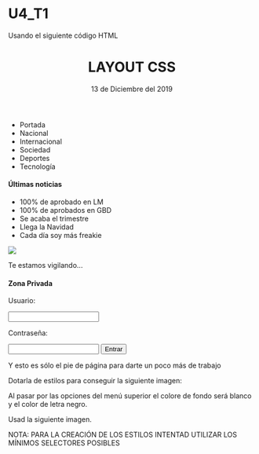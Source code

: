 # U4_T1

Usando el siguiente código HTML

<!DOCTYPE html>
<html lang="en">
<head>
<meta charset="UTF-8">
<meta name="viewport" content="width=device-width, initial-scale=1.0">
<meta http-equiv="X-UA-Compatible" content="ie=edge">
<title>Document</title>
</head><body>
<div>
<header>
<h1>LAYOUT CSS</h1>
<p>13 de Diciembre del 2019</p>
</header>
<nav>
<ul>
<li>Portada</li>
<li>Nacional</li>
<li>Internacional</li>
<li>Sociedad</li>
<li>Deportes</li>
<li>Tecnología</li>
</ul>
</nav>
<div>
<div>
<h4>Últimas noticias</h4>
<nav>
<ul>
<li>100% de aprobado en LM</li>
<li>100% de aprobados en GBD</li>
<li>Se acaba el trimestre</li>
<li>Llega la Navidad</li>
<li>Cada día soy más freakie</li>
</ul>
</nav>
</div>
<div>
<div>
<img src="anonymous.jpg" />
<p>Te estamos vigilando...</p>
</div>
</div>
<div>
<h4>Zona Privada</h4>
<form>
<p>Usuario:</p>
<input type="text" />
<p>Contraseña:</p>
<input type="password" />
<button>Entrar</button>
</form>
</div>
</div>
<footer>
<p>Y esto es sólo el pie de página para darte un poco más de trabajo</p>
</footer>
</div>
</body></html>

Dotarla de estilos para conseguir la siguiente imagen:



Al pasar por las opciones del menú superior el colore de fondo será blanco y el color de letra negro.

Usad la siguiente imagen.



NOTA: PARA LA CREACIÓN DE LOS ESTILOS INTENTAD UTILIZAR LOS MÍNIMOS SELECTORES POSIBLES
